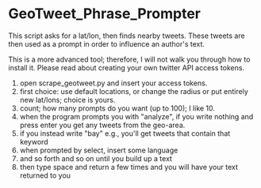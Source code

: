 # GeoTweet_Phrase_Prompter
This script asks for a lat/lon, then finds nearby tweets. These tweets are then used as a prompt in order to influence an author's text.

This is a more advanced tool; therefore, I will not walk you through how to install it. 
Please read about creating your own twitter API access tokens.
1. open scrape_geotweet.py and insert your access tokens.
2. first choice: use default locations, or change the radius or put entirely new lat/lons; choice is yours.
3. count; how many prompts do you want (up to 100); I like 10.
4. when the program prompts you with "analyze", if you write nothing and press enter you get any tweets from the geo-area.
5. if you instead write "bay" e.g., you'll get tweets that contain that keyword
6. when prompted by select, insert some language
7. and so forth and so on until you build up a text
8. then type space and return a few times and you will have your text returned to you
